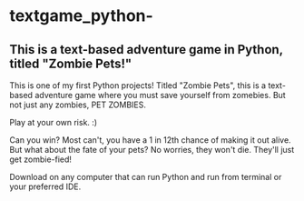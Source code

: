 # textgame_python-
## This is a text-based adventure game in Python, titled "Zombie Pets!"

This is one of my first Python projects! Titled "Zombie Pets", this is a text-based adventure game where you must save yourself from zomebies. But not just any zombies, PET ZOMBIES.

Play at your own risk. :)

Can you win? Most can't, you have a 1 in 12th chance of making it out alive. But what about the fate of your pets?
No worries, they won't die. They'll just get zombie-fied!

Download on any computer that can run Python and run from terminal or your preferred IDE.
